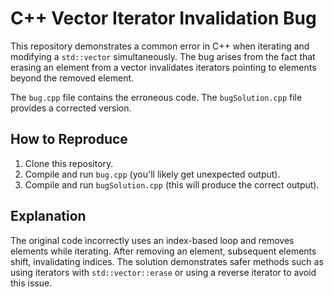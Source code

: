 # C++ Vector Iterator Invalidation Bug
This repository demonstrates a common error in C++ when iterating and modifying a `std::vector` simultaneously.  The bug arises from the fact that erasing an element from a vector invalidates iterators pointing to elements beyond the removed element.

The `bug.cpp` file contains the erroneous code. The `bugSolution.cpp` file provides a corrected version.

## How to Reproduce
1. Clone this repository.
2. Compile and run `bug.cpp` (you'll likely get unexpected output).
3. Compile and run `bugSolution.cpp` (this will produce the correct output).

## Explanation
The original code incorrectly uses an index-based loop and removes elements while iterating. After removing an element, subsequent elements shift, invalidating indices.  The solution demonstrates safer methods such as using iterators with `std::vector::erase` or using a reverse iterator to avoid this issue.
